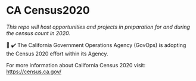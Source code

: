 # CA Census2020
*This repo will host opportunities and projects in preparation for and during the census count in 2020.*
>
:100: :heavy_check_mark: The California Government Operations Agency (GovOps) is adopting the Census 2020 effort within its Agency. 
>
For more information about California Census 2020 visit: https://census.ca.gov/
